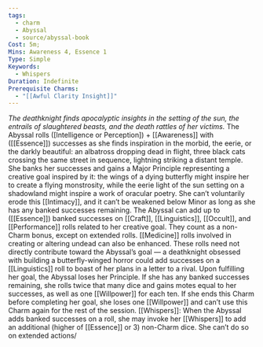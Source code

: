 ```yaml
---
tags:
  - charm
  - Abyssal
  - source/abyssal-book
Cost: 5m; 
Mins: Awareness 4, Essence 1
Type: Simple
Keywords:
  - Whispers
Duration: Indefinite
Prerequisite Charms:
  - "[[Awful Clarity Insight]]"
---
```

*The deathknight finds apocalyptic insights in the setting of the sun, the entrails of slaughtered beasts, and the death rattles of her victims.*
The Abyssal rolls ([Intelligence or Perception]) + [[Awareness]] with ([[Essence]]) successes as she finds inspiration in the morbid, the eerie, or the darkly beautiful: an albatross dropping dead in flight, three black cats crossing the same street in sequence, lightning striking a distant temple. She banks her successes and gains a Major Principle representing a creative goal inspired by it: the wings of a dying butterfly might inspire her to create a flying monstrosity, while the eerie light of the sun setting on a shadowland might inspire a work of oracular poetry. She can’t voluntarily erode this [[Intimacy]], and it can’t be weakened below Minor as long as she has any banked successes remaining.
The Abyssal can add up to ([[Essence]]) banked successes on [[Craft]], [[Linguistics]], [[Occult]], and [[Performance]] rolls related to her creative goal. They count as a non-Charm bonus, except on extended rolls. [[Medicine]] rolls involved in creating or altering undead can also be enhanced. These rolls need not directly contribute toward the Abyssal’s goal — a deathknight obsessed with building a butterfly-winged horror could add successes on a [[Linguistics]] roll to boast of her plans in a letter to a rival.
Upon fulfilling her goal, the Abyssal loses her Principle. If she has any banked successes remaining, she rolls twice that many dice and gains motes equal to her successes, as well as one [[Willpower]] for each ten.
If she ends this Charm before completing her goal, she loses one [[Willpower]] and can’t use this Charm again for the rest of the session.
[[Whispers]]: When the Abyssal adds banked successes on a roll, she may invoke her [[Whispers]] to add an additional (higher of [[Essence]] or 3) non-Charm dice. She can’t do so on extended actions/